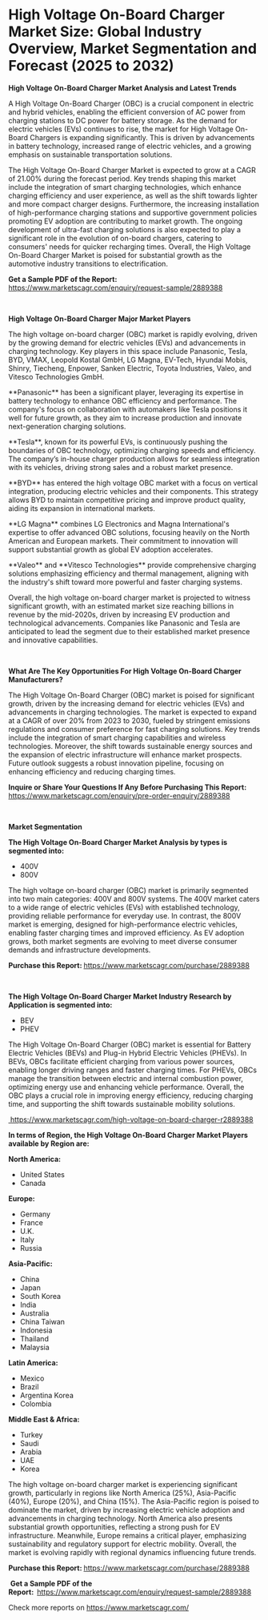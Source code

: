 <p><h1>High Voltage On-Board Charger Market Size: Global Industry Overview, Market Segmentation and Forecast (2025 to 2032)</h1></p><p><strong>High Voltage On-Board Charger Market Analysis and Latest Trends</strong></p>
<p><p>A High Voltage On-Board Charger (OBC) is a crucial component in electric and hybrid vehicles, enabling the efficient conversion of AC power from charging stations to DC power for battery storage. As the demand for electric vehicles (EVs) continues to rise, the market for High Voltage On-Board Chargers is expanding significantly. This is driven by advancements in battery technology, increased range of electric vehicles, and a growing emphasis on sustainable transportation solutions.</p><p>The High Voltage On-Board Charger Market is expected to grow at a CAGR of 21.00% during the forecast period. Key trends shaping this market include the integration of smart charging technologies, which enhance charging efficiency and user experience, as well as the shift towards lighter and more compact charger designs. Furthermore, the increasing installation of high-performance charging stations and supportive government policies promoting EV adoption are contributing to market growth. The ongoing development of ultra-fast charging solutions is also expected to play a significant role in the evolution of on-board chargers, catering to consumers' needs for quicker recharging times. Overall, the High Voltage On-Board Charger Market is poised for substantial growth as the automotive industry transitions to electrification.</p></p>
<p><strong>Get a Sample PDF of the Report:&nbsp;</strong> <a href="https://www.marketscagr.com/enquiry/request-sample/2889388?utm_campaign=2796&utm_medium=2&utm_source=Github&utm_content=ia&utm_term=14032025&utm_id=high-voltage-on-board-charger">https://www.marketscagr.com/enquiry/request-sample/2889388</a></p>
<p>&nbsp;</p>
<p><strong>High Voltage On-Board Charger Major Market Players</strong></p>
<p><p>The high voltage on-board charger (OBC) market is rapidly evolving, driven by the growing demand for electric vehicles (EVs) and advancements in charging technology. Key players in this space include Panasonic, Tesla, BYD, VMAX, Leopold Kostal GmbH, LG Magna, EV-Tech, Hyundai Mobis, Shinry, Tiecheng, Enpower, Sanken Electric, Toyota Industries, Valeo, and Vitesco Technologies GmbH.</p><p>**Panasonic** has been a significant player, leveraging its expertise in battery technology to enhance OBC efficiency and performance. The company's focus on collaboration with automakers like Tesla positions it well for future growth, as they aim to increase production and innovate next-generation charging solutions.</p><p>**Tesla**, known for its powerful EVs, is continuously pushing the boundaries of OBC technology, optimizing charging speeds and efficiency. The company’s in-house charger production allows for seamless integration with its vehicles, driving strong sales and a robust market presence.</p><p>**BYD** has entered the high voltage OBC market with a focus on vertical integration, producing electric vehicles and their components. This strategy allows BYD to maintain competitive pricing and improve product quality, aiding its expansion in international markets.</p><p>**LG Magna** combines LG Electronics and Magna International's expertise to offer advanced OBC solutions, focusing heavily on the North American and European markets. Their commitment to innovation will support substantial growth as global EV adoption accelerates.</p><p>**Valeo** and **Vitesco Technologies** provide comprehensive charging solutions emphasizing efficiency and thermal management, aligning with the industry's shift toward more powerful and faster charging systems.</p><p>Overall, the high voltage on-board charger market is projected to witness significant growth, with an estimated market size reaching billions in revenue by the mid-2020s, driven by increasing EV production and technological advancements. Companies like Panasonic and Tesla are anticipated to lead the segment due to their established market presence and innovative capabilities.</p></p>
<p>&nbsp;</p>
<p><strong>What Are The Key Opportunities For High Voltage On-Board Charger Manufacturers?</strong></p>
<p><p>The High Voltage On-Board Charger (OBC) market is poised for significant growth, driven by the increasing demand for electric vehicles (EVs) and advancements in charging technologies. The market is expected to expand at a CAGR of over 20% from 2023 to 2030, fueled by stringent emissions regulations and consumer preference for fast charging solutions. Key trends include the integration of smart charging capabilities and wireless technologies. Moreover, the shift towards sustainable energy sources and the expansion of electric infrastructure will enhance market prospects. Future outlook suggests a robust innovation pipeline, focusing on enhancing efficiency and reducing charging times.</p></p>
<p><strong>Inquire or Share Your Questions If Any Before Purchasing This Report:</strong> <a href="https://www.marketscagr.com/enquiry/pre-order-enquiry/2889388?utm_campaign=2796&utm_medium=2&utm_source=Github&utm_content=ia&utm_term=14032025&utm_id=high-voltage-on-board-charger">https://www.marketscagr.com/enquiry/pre-order-enquiry/2889388</a></p>
<p>&nbsp;</p>
<p><strong>Market Segmentation</strong></p>
<p><strong>The High Voltage On-Board Charger Market Analysis by types is segmented into:</strong></p>
<p><ul><li>400V</li><li>800V</li></ul></p>
<p><p>The high voltage on-board charger (OBC) market is primarily segmented into two main categories: 400V and 800V systems. The 400V market caters to a wide range of electric vehicles (EVs) with established technology, providing reliable performance for everyday use. In contrast, the 800V market is emerging, designed for high-performance electric vehicles, enabling faster charging times and improved efficiency. As EV adoption grows, both market segments are evolving to meet diverse consumer demands and infrastructure developments.</p></p>
<p><strong>Purchase this Report:&nbsp;</strong><a href="https://www.marketscagr.com/purchase/2889388?utm_campaign=2796&utm_medium=2&utm_source=Github&utm_content=ia&utm_term=14032025&utm_id=high-voltage-on-board-charger">https://www.marketscagr.com/purchase/2889388</a></p>
<p>&nbsp;</p>
<p><strong>The High Voltage On-Board Charger Market Industry Research by Application is segmented into:</strong></p>
<p><ul><li>BEV</li><li>PHEV</li></ul></p>
<p><p>The High Voltage On-Board Charger (OBC) market is essential for Battery Electric Vehicles (BEVs) and Plug-in Hybrid Electric Vehicles (PHEVs). In BEVs, OBCs facilitate efficient charging from various power sources, enabling longer driving ranges and faster charging times. For PHEVs, OBCs manage the transition between electric and internal combustion power, optimizing energy use and enhancing vehicle performance. Overall, the OBC plays a crucial role in improving energy efficiency, reducing charging time, and supporting the shift towards sustainable mobility solutions.</p></p>
<p><a href="https://www.marketscagr.com/high-voltage-on-board-charger-r2889388?utm_campaign=2796&utm_medium=2&utm_source=Github&utm_content=ia&utm_term=14032025&utm_id=high-voltage-on-board-charger">&nbsp;https://www.marketscagr.com/high-voltage-on-board-charger-r2889388</a></p>
<p><strong>In terms of Region, the High Voltage On-Board Charger Market Players available by Region are:</strong></p>
<p>
    <p> <strong> North America: </strong>
        <ul>
            <li>United States</li>
            <li>Canada</li>
        </ul>
        </p> 
    <p> <strong> Europe: </strong>
        <ul>
            <li>Germany</li>
            <li>France</li>
            <li>U.K.</li>
            <li>Italy</li>
            <li>Russia</li>
        </ul>
        </p> 
    <p> <strong> Asia-Pacific: </strong>
        <ul>
            <li>China</li>
            <li>Japan</li>
            <li>South Korea</li>
            <li>India</li>
            <li>Australia</li>
            <li>China Taiwan</li>
            <li>Indonesia</li>
            <li>Thailand</li>
            <li>Malaysia</li>
        </ul>
        </p> 
    <p> <strong> Latin America: </strong>
        <ul>
            <li>Mexico</li>
            <li>Brazil</li>
            <li>Argentina Korea</li>
            <li>Colombia</li>
        </ul>
        </p> 
    <p> <strong> Middle East & Africa: </strong>
        <ul>
            <li>Turkey</li>
            <li>Saudi</li>
            <li>Arabia</li>
            <li>UAE</li>
            <li>Korea</li>
        </ul>
    </p>
    </p>
<p><p>The high voltage on-board charger market is experiencing significant growth, particularly in regions like North America (25%), Asia-Pacific (40%), Europe (20%), and China (15%). The Asia-Pacific region is poised to dominate the market, driven by increasing electric vehicle adoption and advancements in charging technology. North America also presents substantial growth opportunities, reflecting a strong push for EV infrastructure. Meanwhile, Europe remains a critical player, emphasizing sustainability and regulatory support for electric mobility. Overall, the market is evolving rapidly with regional dynamics influencing future trends.</p></p>
<p><strong>Purchase this Report: </strong><a href="https://www.marketscagr.com/purchase/2889388?utm_campaign=2796&utm_medium=2&utm_source=Github&utm_content=ia&utm_term=14032025&utm_id=high-voltage-on-board-charger">https://www.marketscagr.com/purchase/2889388</a></p>
<p>&nbsp;<strong>Get a Sample PDF of the Report:&nbsp;&nbsp;</strong><a href="https://www.marketscagr.com/enquiry/request-sample/2889388?utm_campaign=2796&utm_medium=2&utm_source=Github&utm_content=ia&utm_term=14032025&utm_id=high-voltage-on-board-charger">https://www.marketscagr.com/enquiry/request-sample/2889388</a></p>
<p><strong></strong></p>
<p>Check more reports on <a href="https://www.marketscagr.com/?utm_campaign=2796&utm_medium=2&utm_source=Github&utm_content=ia&utm_term=14032025&utm_id=high-voltage-on-board-charger">https://www.marketscagr.com/</a></p>